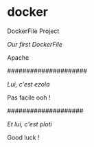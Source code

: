 # docker
DockerFile Project

*Our first DockerFile*

Apache

#####################

*Lui, c'est ezola*

Pas facile ooh !

####################

*Et lui, c'est ploti*

Good luck !
